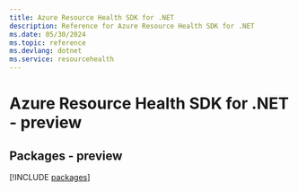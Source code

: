 ```yaml
---
title: Azure Resource Health SDK for .NET
description: Reference for Azure Resource Health SDK for .NET
ms.date: 05/30/2024
ms.topic: reference
ms.devlang: dotnet
ms.service: resourcehealth
---
```

# Azure Resource Health SDK for .NET - preview
## Packages - preview
[!INCLUDE [packages](resource-health-index.md)]